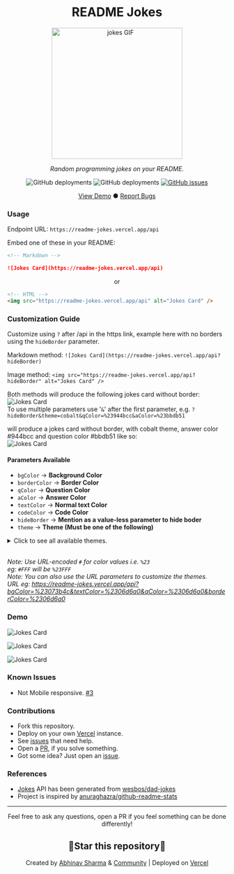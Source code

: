 <div align="center">
 <h1 align="center">README Jokes</h1>
 <img src="https://media.giphy.com/media/l41lISBVXb9gRT32w/giphy.gif" width="300" alt="jokes GIF">
 <p align="center"><i>Random programming jokes on your README.</i></p>
 <p align="center"><img alt="GitHub deployments" src="https://img.shields.io/github/deployments/ABSphreak/readme-jokes/Production?label=Production&style=flat-square"/>
 <img alt="GitHub deployments" src="https://img.shields.io/github/deployments/ABSphreak/readme-jokes/Preview?label=Testing&style=flat-square"/>
 <a href="https://github.com/ABSphreak/readme-jokes/issues"><img alt="GitHub issues" src="https://img.shields.io/github/issues/ABSphreak/readme-jokes?label=Issues&style=flat-square"/></a></p>
</div>

<div align="center">
  <a href="#demo">View Demo</a>
  ●
  <a href="https://github.com/ABSphreak/readme-jokes/issues/new">Report Bugs</a>
</div>

### Usage

Endpoint URL: `https://readme-jokes.vercel.app/api`

Embed one of these in your README:

```md
<!-- Markdown -->

![Jokes Card](https://readme-jokes.vercel.app/api)
```

<p align="center">or</p>

```html
<!-- HTML -->
<img src="https://readme-jokes.vercel.app/api" alt="Jokes Card" />
```

### Customization Guide

Customize using `?` after /api in the https link, example here with no borders using the `hideBorder` parameter.
<br/>

Markdown method:
`![Jokes Card](https://readme-jokes.vercel.app/api?hideBorder)`
<br/>

Image method:
`<img src="https://readme-jokes.vercel.app/api?hideBorder" alt="Jokes Card" />`
<br/>

Both methods will produce the following jokes card without border:
![Jokes Card](https://readme-jokes.vercel.app/api?hideBorder)
<br/>
To use multiple parameters use '`&`' after the first parameter, e.g. `?hideBorder&theme=cobalt&qColor=%23944bcc&aColor=%23bbdb51`

will produce a jokes card without border, with cobalt theme, answer color #944bcc and question color #bbdb51 like so:
<br/>
![Jokes Card](https://readme-jokes.vercel.app/api?hideBorder&theme=cobalt&qColor=%23944bcc&aColor=%23bbdb51)

#### Parameters Available

- `bgColor` → **Background Color**
- `borderColor` → **Border Color**
- `qColor` → **Question Color**
- `aColor` → **Answer Color**
- `textColor` → **Normal text Color**
- `codeColor` → **Code Color**
- `hideBorder` → **Mention as a value-less parameter to hide boder**
- `theme` → **Theme (Must be one of the following)**

<details>
<summary>Click to see all available themes.</summary>

<br/>

<table>
 <tr>
  <th>Theme Name</th>
  <th>Preview Image</th>
 </tr>
 <tr>
 <td>default</td>
 <td style="padding-top:4px"><img src = "https://readme-jokes.vercel.app/api"></td>
 </tr>

 <tr>
 <td>gradientBlue</td>
 <td style="padding-top:4px"><img src = "https://readme-jokes.vercel.app/api?theme=gradientBlue"></td>
 </tr>

 <tr>
 <td>solidBlue</td>
 <td style="padding-top:4px"><img src = "https://readme-jokes.vercel.app/api?theme=solidBlue"></td>
 </tr>

 <tr>
 <td>halloween</td>
 <td style="padding-top:4px"><img src = "https://readme-jokes.vercel.app/api?theme=halloween"></td>
 </tr>

 <tr>
 <td>watermelon</td>
 <td style="padding-top:4px"><img src = "https://readme-jokes.vercel.app/api?theme=watermelon"></td>
 </tr>

 <tr>
 <td>pinkish</td>
 <td style="padding-top:4px"><img src = "https://readme-jokes.vercel.app/api?theme=pinkish"></td>
 </tr>

 <tr>
 <td>daySky</td>
 <td style="padding-top:4px"><img src = "https://readme-jokes.vercel.app/api?theme=daySky"></td>
 </tr>

 <tr>
 <td>radical</td>
 <td style="padding-top:4px"><img src = "https://readme-jokes.vercel.app/api?theme=radical"></td>
 </tr>

 <tr>
 <td>merko</td>
 <td style="padding-top:4px"><img src = "https://readme-jokes.vercel.app/api?theme=merko"></td>
 </tr>

 <tr>
 <td>gruvbox</td>
 <td style="padding-top:4px"><img src = "https://readme-jokes.vercel.app/api?theme=gruvbox"></td>
 </tr>

 <tr>
 <td>tokyonight</td>
 <td style="padding-top:4px"><img src = "https://readme-jokes.vercel.app/api?theme=tokyonight"></td>
 </tr>

 <tr>
 <td>onedark</td>
 <td style="padding-top:4px"><img src = "https://readme-jokes.vercel.app/api?theme=onedark"></td>
 </tr>

 <tr>
 <td>cobalt</td>
 <td style="padding-top:4px"><img src = "https://readme-jokes.vercel.app/api?theme=cobalt"></td>
 </tr>

 <tr>
 <td>synthwave</td>
 <td style="padding-top:4px"><img src = "https://readme-jokes.vercel.app/api?theme=synthwave"></td>
 </tr>

 <tr>
 <td>dracula</td>
 <td style="padding-top:4px"><img src = "https://readme-jokes.vercel.app/api?theme=dracula"></td>
 </tr>

 <tr>
 <td>prussian</td>
 <td style="padding-top:4px"><img src = "https://readme-jokes.vercel.app/api?theme=prussian"></td>
 </tr>

 <tr>
 <td>monokai</td>
 <td style="padding-top:4px"><img src = "https://readme-jokes.vercel.app/api?theme=monokai"></td>
 </tr>

 <tr>
 <td>vue</td>
 <td style="padding-top:4px"><img src = "https://readme-jokes.vercel.app/api?theme=vue"></td>
 </tr>

 <tr>
 <td>vue-dark</td>
 <td style="padding-top:4px"><img src = "https://readme-jokes.vercel.app/api?theme=vue-dark"></td>
 </tr>

 <tr>
 <td>nightowl</td>
 <td style="padding-top:4px"><img src = "https://readme-jokes.vercel.app/api?theme=nightowl"></td>
 </tr>

 <tr>
 <td>buefy</td>
 <td style="padding-top:4px"><img src = "https://readme-jokes.vercel.app/api?theme=buefy"></td>
 </tr>

 <tr>
 <td>blue-green</td>
 <td style="padding-top:4px"><img src = "https://readme-jokes.vercel.app/api?theme=blue-green"></td>
 </tr>

 <tr>
 <td>algolia</td>
 <td style="padding-top:4px"><img src = "https://readme-jokes.vercel.app/api?theme=algolia"></td>
 </tr>

 <tr>
 <td>darcula</td>
 <td style="padding-top:4px"><img src = "https://readme-jokes.vercel.app/api?theme=darcula"></td>
 </tr>

 <tr>
 <td>bear</td>
 <td style="padding-top:4px"><img src = "https://readme-jokes.vercel.app/api?theme=bear"></td>
 </tr>

 <tr>
 <td>solarized-dark</td>
 <td style="padding-top:4px"><img src = "https://readme-jokes.vercel.app/api?theme=solarized-dark"></td>
 </tr>

 <tr>
 <td>solarized-light</td>
 <td style="padding-top:4px"><img src = "https://readme-jokes.vercel.app/api?theme=solarized-light"></td>
 </tr>

 <tr>
 <td>gotham</td>
 <td style="padding-top:4px"><img src = "https://readme-jokes.vercel.app/api?theme=gotham"></td>
 </tr>

 <tr>
 <td>material-palenight</td>
 <td style="padding-top:4px"><img src = "https://readme-jokes.vercel.app/api?theme=material-palenight"></td>
 </tr>

 <tr>
 <td>graywhite</td>
 <td style="padding-top:4px"><img src = "https://readme-jokes.vercel.app/api?theme=graywhite"></td>
 </tr>

 <tr>
 <td>ayu-mirage</td>
 <td style="padding-top:4px"><img src = "https://readme-jokes.vercel.app/api?theme=ayu-mirage"></td>
 </tr>

 <tr>
 <td>calm</td>
 <td style="padding-top:4px"><img src = "https://readme-jokes.vercel.app/api?theme=calm"></td>
 </tr>

 <tr>
 <td>flag-india</td>
 <td style="padding-top:4px"><img src = "https://readme-jokes.vercel.app/api?theme=flag-india"></td>
 </tr>

 <tr>
 <td>omni</td>
 <td style="padding-top:4px"><img src = "https://readme-jokes.vercel.app/api?theme=omni"></td>
 </tr>

 <tr>
 <td>react</td>
 <td style="padding-top:4px"><img src = "https://readme-jokes.vercel.app/api?theme=react"></td>
 </tr>

 <tr>
 <td>blueberry</td>
 <td style="padding-top:4px"><img src = "https://readme-jokes.vercel.app/api?theme=blueberry"></td>
 </tr>

 <tr>
 <td>random</td>
 <td style="padding-top:4px"><img src = "https://readme-jokes.vercel.app/api?theme=random"></td>
 </tr>

 </table>

</details>

<br/>

_Note: Use URL-encoded `#` for color values i.e. `%23`<br/>_
_eg: `#FFF` will be `%23FFF`<br/>_
_Note: You can also use the URL parameters to customize the themes.<br/>_
_URL eg: https://readme-jokes.vercel.app/api?bgColor=%23073b4c&textColor=%2306d6a0&aColor=%2306d6a0&borderColor=%2306d6a0_

### Demo

![Jokes Card](https://readme-jokes.vercel.app/api)

![Jokes Card](https://readme-jokes.vercel.app/api?bgColor=%23073b4c&textColor=%2306d6a0&aColor=%2306d6a0&borderColor=%2306d6a0)

![Jokes Card](https://readme-jokes.vercel.app/api?bgColor=%23212529&textColor=%23ffddd2&qColor=%23f94144&aColor=%2390be6d&borderColor=%23f9c74f&codeColor=%23f9c74f)

### Known Issues

- Not Mobile responsive. [#3](https://github.com/ABSphreak/readme-jokes/issues/3)

### Contributions

- Fork this repository.
- Deploy on your own [Vercel](https://vercel.com/) instance.
- See [issues](https://github.com/ABSphreak/readme-jokes/issues) that need help.
- Open a [PR](https://github.com/ABSphreak/readme-jokes/pulls), if you solve something.
- Got some idea? Just open an [issue](https://github.com/ABSphreak/readme-jokes/issues/new).

### References

- [Jokes](https://github.com/ABSphreak/readme-jokes/blob/master/src/jokes.json) API has been generated from [wesbos/dad-jokes](https://github.com/wesbos/dad-jokes)
- Project is inspired by [anuraghazra/github-readme-stats](https://github.com/anuraghazra/github-readme-stats)

---

<p align="center">Feel free to ask any questions, open a PR if you feel something can be done differently!</p>
<h2 align="center">🌟Star this repository🌟</h2>
<p align="center">Created by <a href="https://www.abhinav.sh/">Abhinav Sharma</a> & <a href="https://github.com/ABSphreak/readme-jokes/graphs/contributors">Community</a> | Deployed on <a href="https://vercel.com/">Vercel</a></p>
